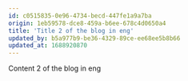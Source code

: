 ```yaml
---
id: c0515835-0e96-4734-becd-447fe1a9a7ba
origin: 1eb59578-dce8-459a-b6ee-678c4d0650a4
title: 'Title 2 of the blog in eng'
updated_by: b5a977b9-be36-4329-89ce-ee68ee5b8b66
updated_at: 1688920870
---
```

Content 2 of the blog in eng